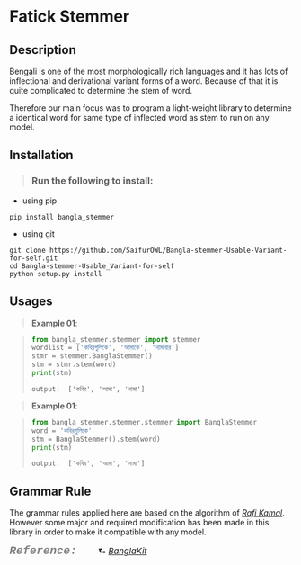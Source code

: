 # Fatick Stemmer
## Description
<!--
&nbsp; is for one char space and
&emsp; is for one tab space
-->
Bengali is one of the most morphologically rich languages and it has lots of inflectional and derivational variant forms of a word. Because of that it is quite complicated to determine the stem of word.

Therefore our main focus was to program a light-weight library to determine a identical word for same type of inflected word as stem to run on any model.

## Installation
>### Run the following  to install:
+ using pip
```
pip install bangla_stemmer
```
+ using git
```
git clone https://github.com/SaifurOWL/Bangla-stemmer-Usable-Variant-for-self.git
cd Bangla-stemmer-Usable_Variant-for-self
python setup.py install
```

## Usages

> __Example 01__:

>```python
>from bangla_stemmer.stemmer import stemmer
>wordlist = ['কবিরগুলিকে', 'আমাকে', 'নামাবার']
>stmr = stemmer.BanglaStemmer()
>stm = stmr.stem(word)
>print(stm)
>```
>`output:  ['কবির', 'আমা', 'নামা']`

<!-- -->

> __Example 01__:

>```python
>from bangla_stemmer.stemmer.stemmer import BanglaStemmer
>word = 'কবিরগুলিকে'
>stm = BanglaStemmer().stem(word)
>print(stm)
>```
>`output:  ['কবির', 'আমা', 'নামা']`

## Grammar Rule
The grammar rules applied here are based on the algorithm of [*Rafi Kamal*](https://github.com/rafi-kamal/Bangla-Stemmer). However some major and required modification has been made in this library in order to make it compatible with any model.
&emsp;

<span style="color:gray; font-size:20px; font-family:courier">*__Reference:__*</span>
<span style = "font-size:15px">&emsp;&emsp; __&#11153;__ [*BanglaKit*](https://github.com/banglakit/bengali-stemmer)</span>
